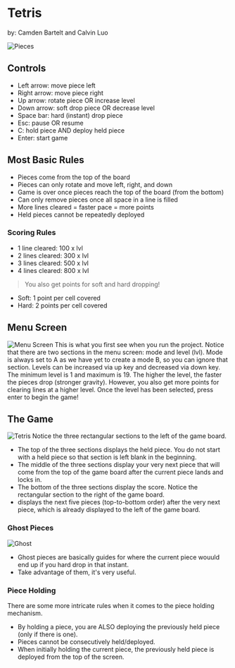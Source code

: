# Tetris
by: Camden Bartelt and Calvin Luo

![Pieces](https://o.remove.bg/downloads/6f508425-a86a-4755-864d-f2a3c9f467ca/pieces-removebg-preview.png)
## Controls
- Left arrow: move piece left
- Right arrow: move piece right
- Up arrow: rotate piece OR increase level
- Down arrow: soft drop piece OR decrease level
- Space bar: hard (instant) drop piece
- Esc: pause OR resume
- C: hold piece AND deploy held piece
- Enter: start game
## Most Basic Rules
- Pieces come from the top of the board
- Pieces can only rotate and move left, right, and down
- Game is over once pieces reach the top of the board (from the bottom)
- Can only remove pieces once all space in a line is filled
- More lines cleared = faster pace = more points
- Held pieces cannot be repeatedly deployed
### Scoring Rules
- 1 line cleared: 100 x lvl
- 2 lines cleared: 300 x lvl
- 3 lines cleared: 500 x lvl
- 4 lines cleared: 800 x lvl
>You also get points for soft and hard dropping!
- Soft: 1 point per cell covered
- Hard: 2 points per cell covered
## Menu Screen
![Menu Screen](https://gcdnb.pbrd.co/images/FmbZF6BkkA3Z.png?o=1)
This is what you first see when you run the project. Notice that there are two sections in the menu screen: mode and level (lvl). Mode is always set to A as we have yet to create a mode B, so you can ignore that section. Levels can be increased via up key and decreased via down key. The minimum level is 1 and maximum is 19. The higher the level, the faster the pieces drop (stronger gravity). However, you also get more points for clearing lines at a higher level. Once the level has been selected, press enter to begin the game! 
## The Game
![Tetris](https://user-images.githubusercontent.com/90801636/171360119-0d60ea42-df01-4d7c-8d1d-b6934057d76e.png)
Notice the three rectangular sections to the left of the game board.
 - The top of the three sections displays the held piece. You do not start with a held piece so that section is left blank in the beginning.
 - The middle of the three sections display your very next piece that will come from the top of the game board after the current piece lands and locks in.
 - The bottom of the three sections display the score.
Notice the rectangular section to the right of the game board.
 - displays the next five pieces (top-to-bottom order) after the very next piece, which is already displayed to the left of the game board.
### Ghost Pieces
![Ghost](https://user-images.githubusercontent.com/90801636/171367487-720aad22-05f1-462d-be03-d3477c48767a.png)
- Ghost pieces are basically guides for where the current piece wouuld end up if you hard drop in that instant.
- Take advantage of them, it's very useful.
### Piece Holding
There are some more intricate rules when it comes to the piece holding mechanism.
- By holding a piece, you are ALSO deploying the previously held piece (only if there is one).
- Pieces cannot be consecutively held/deployed.
- When initially holding the current piece, the previously held piece is deployed from the top of the screen.
